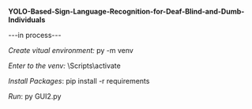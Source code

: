 <b>YOLO-Based-Sign-Language-Recognition-for-Deaf-Blind-and-Dumb-Individuals</b>
<p>---in process---</p>
<p><i>Create vitual environment: </i>py -m venv <name_of_venv></p>
<p><i>Enter to the venv: </i><name_of_venv>\Scripts\activate</p>
<p><i>Install Packages</i>: pip install -r requirements</p>
<p><i>Run</i>: py GUI2.py</p>
